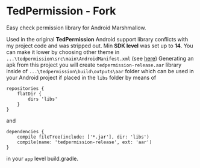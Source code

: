 # TedPermission - Fork
Easy check permission library for Android Marshmallow.

Used in the original **TedPermission** Android support library conflicts with my project code and was stripped out. Min **SDK level** was set up to **14**. You can make it lower by choosing other theme in `...\tedpermission\src\main\AndroidManifest.xml` (see [here](https://stackoverflow.com/questions/9832114/how-to-use-device-default-theme-for-app))
Generating an apk from this project you will create `tedpermission-release.aar` library inside of `...\tedpermission\build\outputs\aar` folder which can be used in your Android project if placed in the `libs` folder by means of 

    repositories {
        flatDir {
            dirs 'libs' 
        }
    }
and

    dependencies {
        compile fileTree(include: ['*.jar'], dir: 'libs')
        compile(name: 'tedpermission-release', ext: 'aar')
    }

in your `app` level build.gradle.
